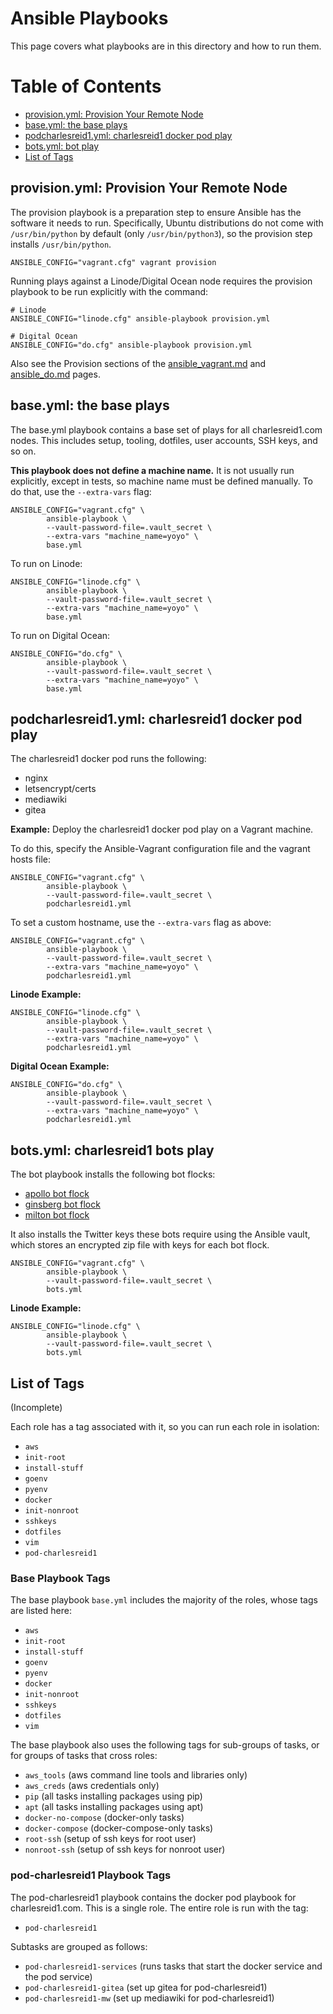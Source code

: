 # Ansible Playbooks

This page covers what playbooks are in this directory
and how to run them.


Table of Contents
=================

* [provision\.yml: Provision Your Remote Node](#provisionyml-provision-your-remote-node)
* [base\.yml: the base plays](#baseyml-the-base-plays)
* [podcharlesreid1\.yml: charlesreid1 docker pod play](#podcharlesreid1yml-charlesreid1-docker-pod-play)
* [bots\.yml: bot play](#botsyml-charlesreid1-bots-play)
* [List of Tags](#list-of-tags)


## provision.yml: Provision Your Remote Node

The provision playbook is a preparation step to ensure
Ansible has the software it needs to run. Specifically,
Ubuntu distributions do not come with `/usr/bin/python`
by default (only `/usr/bin/python3`), so the provision
step installs `/usr/bin/python`.

```plain
ANSIBLE_CONFIG="vagrant.cfg" vagrant provision
```

Running plays against a Linode/Digital Ocean node requires
the provision playbook to be run explicitly with the
command:

```plain
# Linode
ANSIBLE_CONFIG="linode.cfg" ansible-playbook provision.yml

# Digital Ocean
ANSIBLE_CONFIG="do.cfg" ansible-playbook provision.yml
```

Also see the Provision sections of the 
[ansible_vagrant.md](ansible_vagrant.md)
and [ansible_do.md](ansible_do.md) pages.


## base.yml: the base plays

The base.yml playbook contains a base set of plays for all
charlesreid1.com nodes. This includes setup, tooling, dotfiles,
user accounts, SSH keys, and so on.

**This playbook does not define a machine name.** It is not
usually run explicitly, except in tests, so machine name must
be defined manually. To do that, use the `--extra-vars` flag:

```plain
ANSIBLE_CONFIG="vagrant.cfg" \
        ansible-playbook \
        --vault-password-file=.vault_secret \
        --extra-vars "machine_name=yoyo" \
        base.yml
```

To run on Linode:

```plain
ANSIBLE_CONFIG="linode.cfg" \
        ansible-playbook \
        --vault-password-file=.vault_secret \
        --extra-vars "machine_name=yoyo" \
        base.yml
```

To run on Digital Ocean:

```plain
ANSIBLE_CONFIG="do.cfg" \
        ansible-playbook \
        --vault-password-file=.vault_secret \
        --extra-vars "machine_name=yoyo" \
        base.yml
```


## podcharlesreid1.yml: charlesreid1 docker pod play

The charlesreid1 docker pod runs the following:

- nginx
- letsencrypt/certs
- mediawiki
- gitea

**Example:** Deploy the charlesreid1 docker pod play
on a Vagrant machine.

To do this, specify the Ansible-Vagrant configuration file 
and the vagrant hosts file:

```plain
ANSIBLE_CONFIG="vagrant.cfg" \
        ansible-playbook \
        --vault-password-file=.vault_secret \
        podcharlesreid1.yml
```

To set a custom hostname, use the `--extra-vars` flag as above:

```plain
ANSIBLE_CONFIG="vagrant.cfg" \
        ansible-playbook \
        --vault-password-file=.vault_secret \
        --extra-vars "machine_name=yoyo" \
        podcharlesreid1.yml
```

**Linode Example:**

```plain
ANSIBLE_CONFIG="linode.cfg" \
        ansible-playbook \
        --vault-password-file=.vault_secret \
        --extra-vars "machine_name=yoyo" \
        podcharlesreid1.yml
```

**Digital Ocean Example:**

```plain
ANSIBLE_CONFIG="do.cfg" \
        ansible-playbook \
        --vault-password-file=.vault_secret \
        --extra-vars "machine_name=yoyo" \
        podcharlesreid1.yml
```


## bots.yml: charlesreid1 bots play

The bot playbook installs the following bot flocks:

- [apollo bot flock](https://github.com/charlesreid1-bots/apollo-space-junk)
- [ginsberg bot flock](https://github.com/charlesreid1-bots/ginsberg-bot-flock)
- [milton bot flock](https://github.com/charlesreid1-bots/milton-bot-flock)

It also installs the Twitter keys these bots require using the Ansible
vault, which stores an encrypted zip file with keys for each bot flock.

```plain
ANSIBLE_CONFIG="vagrant.cfg" \
        ansible-playbook \
        --vault-password-file=.vault_secret \
        bots.yml
```

**Linode Example:**

```plain
ANSIBLE_CONFIG="linode.cfg" \
        ansible-playbook \
        --vault-password-file=.vault_secret \
        bots.yml
```


## List of Tags

(Incomplete)

Each role has a tag associated with it, so you can
run each role in isolation:

* `aws`
* `init-root`
* `install-stuff`
* `goenv`
* `pyenv`
* `docker`
* `init-nonroot`
* `sshkeys`
* `dotfiles`
* `vim`
* `pod-charlesreid1`


### Base Playbook Tags

The base playbook `base.yml` includes the majority of
the roles, whose tags are listed here:

* `aws`
* `init-root`
* `install-stuff`
* `goenv`
* `pyenv`
* `docker`
* `init-nonroot`
* `sshkeys`
* `dotfiles`
* `vim`

The base playbook also uses the following tags
for sub-groups of tasks, or for groups of tasks
that cross roles:

* `aws_tools` (aws command line tools and libraries only)
* `aws_creds` (aws credentials only)
* `pip` (all tasks installing packages using pip)
* `apt` (all tasks installing packages using apt)
* `docker-no-compose` (docker-only tasks)
* `docker-compose`  (docker-compose-only tasks)
* `root-ssh` (setup of ssh keys for root user)
* `nonroot-ssh` (setup of ssh keys for nonroot user)

### pod-charlesreid1 Playbook Tags

The pod-charlesreid1 playbook contains the docker pod
playbook for charlesreid1.com. This is a single role.
The entire role is run with the tag:

* `pod-charlesreid1`

Subtasks are grouped as follows:

* `pod-charlesreid1-services` (runs tasks that start the docker service and the pod service)
* `pod-charlesreid1-gitea` (set up gitea for pod-charlesreid1)
* `pod-charlesreid1-mw` (set up mediawiki for pod-charlesreid1)

